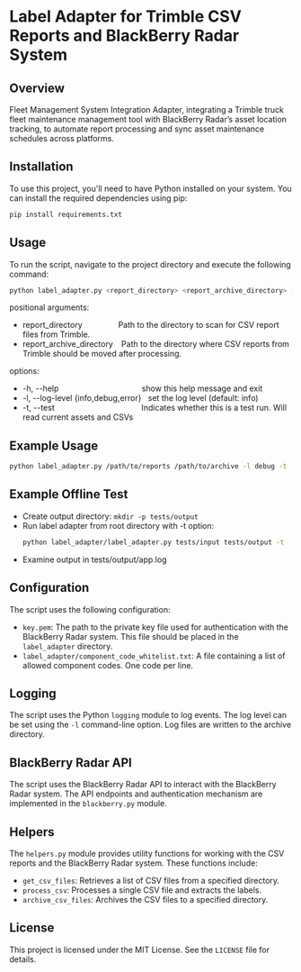 **Label Adapter for Trimble CSV Reports and BlackBerry Radar System**
====================================================================

**Overview**
------------

Fleet Management System Integration Adapter, integrating a Trimble truck fleet maintenance management tool with BlackBerry Radar’s asset location tracking, to automate report processing and sync asset maintenance schedules across platforms.

**Installation**
---------------

To use this project, you'll need to have Python installed on your system. You can install the required dependencies using pip:

```bash
pip install requirements.txt
```

**Usage**
-----

To run the script, navigate to the project directory and execute the following command:

```bash
python label_adapter.py <report_directory> <report_archive_directory> [-l <log_level>] [-t]
```

positional arguments:  
*  report_directory &emsp;&emsp;&emsp;&emsp; Path to the directory to scan for CSV report files from Trimble.  
*  report_archive_directory &ensp; Path to the directory where CSV reports from Trimble should be moved after processing.  
  
options:  
*  -h, --help &emsp;&emsp;&emsp;&emsp;&emsp;&emsp;&emsp;&emsp;&emsp;&emsp; show this help message and exit  
*  -l, --log-level {info,debug,error} &nbsp; set the log level (default: info)  
*  -t, --test &emsp;&emsp;&emsp;&emsp;&emsp;&emsp;&emsp;&emsp;&emsp;&emsp;&ensp; Indicates whether this is a test run. Will read current assets and CSVs

**Example Usage**
----------------

```bash
python label_adapter.py /path/to/reports /path/to/archive -l debug -t
```

## Example Offline Test

- Create output directory: `mkdir -p tests/output`
- Run label adapter from root directory with -t option:  
   ```bash
   python label_adapter/label_adapter.py tests/input tests/output -t
   ```
- Examine output in tests/output/app.log

**Configuration**
----------------

The script uses the following configuration:

*   `key.pem`: The path to the private key file used for authentication with the BlackBerry Radar system. This file should be placed in the `label_adapter` directory.
*   `label_adapter/component_code_whitelist.txt`: A file containing a list of allowed component codes. One code per line.

**Logging**
---------

The script uses the Python `logging` module to log events. The log level can be set using the `-l` command-line option. Log files are written to the archive directory.

**BlackBerry Radar API**
----------------------

The script uses the BlackBerry Radar API to interact with the BlackBerry Radar system. The API endpoints and authentication mechanism are implemented in the `blackberry.py` module.

**Helpers**
------------

The `helpers.py` module provides utility functions for working with the CSV reports and the BlackBerry Radar system. These functions include:

*   `get_csv_files`: Retrieves a list of CSV files from a specified directory.
*   `process_csv`: Processes a single CSV file and extracts the labels.
*   `archive_csv_files`: Archives the CSV files to a specified directory.

**License**
-------

This project is licensed under the MIT License. See the `LICENSE` file for details.
